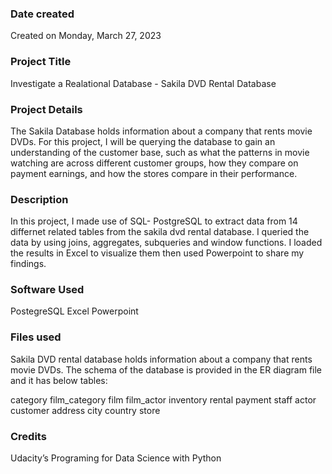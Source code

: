 ### Date created
Created on Monday, March 27, 2023

### Project Title
Investigate a Realational Database - Sakila DVD Rental Database

### Project Details
The Sakila Database holds information about a company that rents movie DVDs. For this project, I will be querying the database to gain an understanding of the customer base, such as what the patterns in movie watching are across different customer groups, how they compare on payment earnings, and how the stores compare in their performance. 

### Description
In this project, I made use of SQL- PostgreSQL to extract data from 14 differnet related tables from the sakila dvd rental database. I queried the data by using joins, aggregates, subqueries and window functions. I loaded the results in Excel to visualize them then used Powerpoint to share my findings.

### Software Used
PostegreSQL 
Excel
Powerpoint 

### Files used 
Sakila DVD rental database holds information about a company that rents movie DVDs. The schema of the database is provided in the ER diagram file and it has below tables:

category
film_category
film
film_actor
inventory
rental
payment
staff
actor
customer
address
city
country
store

### Credits
Udacity’s Programing for Data Science with Python